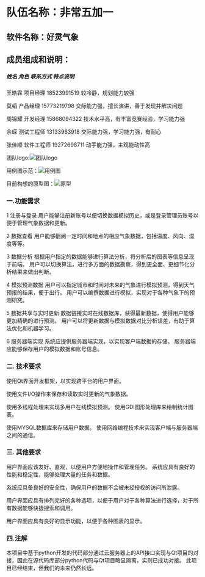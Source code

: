 # 队伍名称：非常五加一

##  软件名称：好灵气象

##  成员组成和说明：

#####  姓名 角色 联系方式 特点说明 

王皓霖	 项目经理 	18523991519 	较冷静，规划能力较强 

莫韬 	    产品经理 	15773219798 	交际能力强，擅长演讲，善于发现并解决问题

周锦耀 	    开发经理 	15868094322 	技术水平高，有丰富竞赛经验，学习能力强 

余嵘 	    测试工程师      13133963918	 交际能力强，学习能力强，有耐心 

张佳顺 	软件工程师      19272698711 	动手能力强，主观能动性高

团队logo:![团队logo](团队相关介绍/团队logo.png)

用例图示范：![用例图](产品大致介绍/用例图.png)

目前构想的原型图：![原型](产品大致介绍/原型.png)

### 一.功能需求 

1 注册与登录 用户能够注册新账号以便切换数据模拟历史，或是登录管理员账号以便于管理气象数据和更新。

 2 数据查看 用户能够翻阅一定时间和地点的相应气象数据，包括温度、风向、湿度等等。

 3 数据分析 根据用户指定的数据能够进行算法分析，将分析后的图表等信息呈现于前端。 用户可以切换算法，进行多方面的数据勘察，得到更全面、更细节化分析结果来做出判断。 

4 模拟预测数据 用户可以指定城市和时间对未来的气象进行模拟预测，得到天气预报的结果，便于出行。 用户可以编撰数据进行模拟，实现对于各种气象下的预测研究。

 5 数据共享与实时更新 数据链接实时在线数据库，获得最新数据，使得用户能够更加精确的进行预测。 用户可以将更新数据与模拟数据对比分析误差，有助于算法优化和机器学习。

 6 服务器端实现 系统应提供服务器端实现，以实现客户端数据的存储。 服务器端应能够保存用户的模拟数据和账号信息。

###  二. 技术要求 

使用Qt界面开发框架，以实现跨平台的用户界面。

 使用文件I/O操作来保存和读取实时更新的气象数据。 

使用多线程处理来实现多用户在线模拟预测。 使用GDI图形处理库来绘制统计图表。 

使用MYSQL数据库来存储用户数据。 使用网络编程技术来实现客户端与服务器端之间的通信。 

### 三. 其他要求 

用户界面应该友好、直观，以便用户方便地操作和管理任务。 系统应具有良好的性能和稳定性，能够处理大量的任务和数据。 

系统应具备良好的安全性，确保用户的数据不会被未经授权的访问所泄露。

 用户界面应具有排列完好的各种选项，以便于用户对于各种算法进行选择，对于所有数据能够快捷搜索和调用。 

用户界面应具有良好的显示功能，以便于各种图表的显示。
### 四.注解
本项目中基于python开发的代码部分通过云服务器上的API接口实现与Qt项目的对接，因此在源代码库部分python代码与Qt项目略显隔离，实则已成功对接。
此项目已经结束，但我们的未来仍然长远。